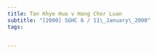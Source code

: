 ```yaml
---
title: Tan Khye Hua v Hong Chor Luan 
subtitle: "[2000] SGHC 6 / 11\_January\_2000"
tags:


---
```


